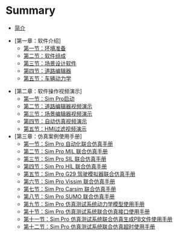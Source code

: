 # Summary

- [简介](README.md)

* [第一章：软件介绍]
  * [第一节：环境准备](content/p1.md)
  * [第二节：软件组成](content/p2.md)
  * [第三节：场景设计软件](content/p3.md)
  * [第四节：道路编辑器](content/p4.md)
  * [第五节：车辆动力学](content/p6.md)

- [第二章：软件操作视频演示]
  - [第一节：Sim Pro启动](content2/p1.md)
  - [第二节：道路编辑器视频演示](content2/p2.md)
  - [第三节：场景编辑器视频演示](content2/p3.md)
  - [第四节：自动仿真视频演示](content2/p4.md)
  - [第五节：HMI过滤视频演示](content2/p5.md)
- [第三章：仿真案例使用手册]
  - [第一节：Sim Pro 自动化联合仿真手册](content3/p7.md)
  - [第二节：Sim Pro MIL 联合仿真手册](content3/p8.md)
  - [第三节：Sim Pro SIL 联合仿真手册](content3/p9.md)
  - [第四节：Sim Pro HIL 联合仿真手册](content3/p10.md)
  - [第五节：Sim Pro G29 驾驶模拟器联合仿真手册](content3/p11.md)
  - [第六节：Sim Pro Vissim 联合仿真手册](content3/p12.md)
  - [第七节：Sim Pro Carsim 联合仿真手册](content3/p13.md)
  - [第八节：Sim Pro SUMO 联合仿真手册](content3/p14.md)
  - [第九节：Sim Pro  仿真测试系统动力学模型使用手册](content3/p15.md)
  - [第十节：Sim Pro  仿真测试系统联合仿真接口使用手册](content3/p16.md)
  - [第十一节：Sim Pro  仿真测试系统联合仿真生成PB文件使用手册](content3/p17.md)
  - [第十二节：Sim Pro  仿真测试系统联合仿真超时使用手册](content3/p18.md)



